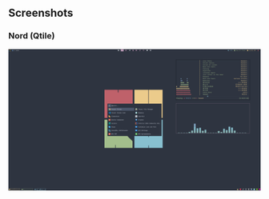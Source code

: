 ## Screenshots

### Nord (Qtile)

![3](https://github.com/hukacode/dotfiles/blob/main/gallery/nord-1.png)  